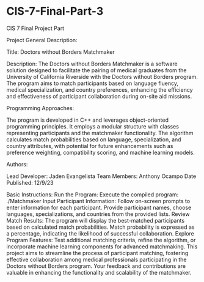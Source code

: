 # CIS-7-Final-Part-3
CIS 7 Final Project Part 

Project General Description:

 Title: Doctors without Borders Matchmaker

 Description: The Doctors without Borders Matchmaker is a software solution designed to facilitate the pairing of medical graduates from the University of California Riverside with the Doctors without Borders program. The program aims to match participants based on language fluency, medical specialization, and country preferences, enhancing the efficiency and effectiveness of participant collaboration during on-site aid missions.

 Programming Approaches:

 The program is developed in C++ and leverages object-oriented programming principles. It employs a modular structure with classes representing participants and the matchmaker functionality. The algorithm calculates match probabilities based on language, specialization, and country attributes, with potential for future enhancements such as preference weighting, compatibility scoring, and machine learning models.

 Authors:

 Lead Developer: Jaden Evangelista
 Team Members: Anthony Ocampo
 Date Published: 12/9/23


 Basic Instructions:
 Run the Program:
 Execute the compiled program: ./Matchmaker
 Input Participant Information:
 Follow on-screen prompts to enter information for each participant.
 Provide participant names, choose languages, specializations, and countries from the provided lists.
 Review Match Results:
 The program will display the best-matched participants based on calculated match probabilities.
 Match probability is expressed as a percentage, indicating the likelihood of successful collaboration.
 Explore Program Features:
 Test additional matching criteria, refine the algorithm, or incorporate machine learning components for advanced matchmaking.
 This project aims to streamline the process of participant matching, fostering effective collaboration among medical professionals participating in the Doctors without Borders program. Your feedback and contributions are valuable in enhancing the functionality and scalability of the matchmaker.
